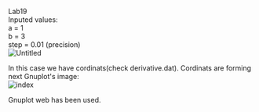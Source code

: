Lab19  
Inputed values:  
a = 1  
b = 3  
step = 0.01 (precision)  
![Untitled](https://user-images.githubusercontent.com/89953755/146584819-3ad0d482-f1e1-42ed-9ef6-579204d17f6d.png)  
  
  In this case we have cordinats(check derivative.dat). Cordinats are forming next Gnuplot's image:  
![index](https://user-images.githubusercontent.com/89953755/146585007-32b340b5-cb07-40b5-b534-b90fe36bc261.png)
  
  Gnuplot web has been used.
